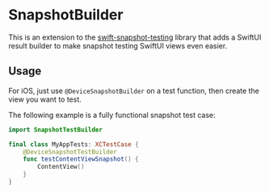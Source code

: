 # SnapshotBuilder

This is an extension to the [swift-snapshot-testing](https://github.com/pointfreeco/swift-snapshot-testing) library that adds a SwiftUI result builder to make snapshot testing SwiftUI views even easier.

## Usage

For iOS, just use `@DeviceSnapshotBuilder` on a test function, then create the view you want to test.

The following example is a fully functional snapshot test case:

```swift
import SnapshotTestBuilder

final class MyAppTests: XCTestCase {
    @DeviceSnapshotTestBuilder
    func testContentViewSnapshot() {
        ContentView()
    }
}
``` 
